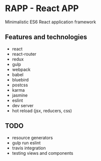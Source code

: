 # RAPP - React APP
Minimalistic ES6 React application framework

## Features and technologies
- react
- react-router
- redux
- gulp
- webpack
- babel
- bluebird
- postcss
- karma
- jasmine
- eslint
- dev server
- hot reload (jsx, reducers, css)

## TODO
- resource generators
- gulp run eslint
- travis integration
- testing views and components